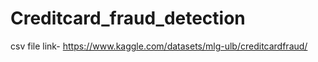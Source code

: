 # Creditcard_fraud_detection

csv file link- https://www.kaggle.com/datasets/mlg-ulb/creditcardfraud/
